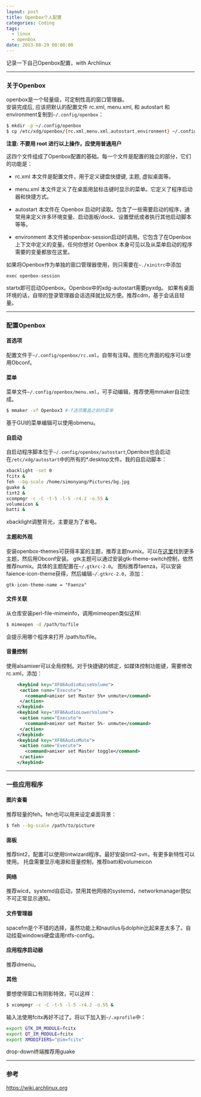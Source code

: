 ```yaml
---
layout: post
title: Openbox个人配置
categories: Coding
tags:
  - linux
  - openbox
date: 2013-08-29 00:00:00
---
```

记录一下自己Openbox配置，with Archlinux

---

### 关于Openbox

openbox是一个轻量级，可定制性高的窗口管理器。  
安装完成后, 应该把默认的配置文件 rc.xml, menu.xml, 和 autostart 和environment复制到`~/.config/openbox`：

```zsh
$ mkdir -p ~/.config/openbox
$ cp /etc/xdg/openbox/{rc.xml,menu.xml,autostart,environment} ~/.config/openbox
```

**注意: 不要用 root 进行以上操作，应使用普通用户**

这四个文件组成了Openbox配置的基础。每一个文件是配置的独立的部分，它们的功能是：

- rc.xml
本文件是配置文件，用于定义键盘快捷键, 主题, 虚拟桌面等。

- menu.xml
 本文件定义了在桌面用鼠标击键时显示的菜单。它定义了程序启动器和快捷方式。

- autostart
本文件在 Openbox 启动时读取。包含了一些需要启动的程序，通常用来定义许多环境变量、启动面板/dock、设置壁纸或者执行其他启动脚本等等。

- environment
本文件被openbox-session启动时调用。它包含了在Openbox上下文中定义的变量。任何你想对 Openbox 本身可见以及从菜单启动的程序需要的变量都放在这里。

如果将Openbox作为单独的窗口管理器使用，则只需要在`~./xinitrc`中添加

    exec openbox-session

startx即可启动Openbox。Openbox中的xdg-autostart需要pyxdg。
如果有桌面环境的话，自带的登录管理器会话选择就比较方便。推荐cdm，基于会话且轻量。

---

### 配置Openbox

<!-- more -->

#### 首选项

配置文件于`~/.config/openbox/rc.xml`，自带有注释。图形化界面的程序可以使用Obconf。

#### 菜单

菜单文件`~/.config/openbox/menu.xml`，可手动编辑，推荐使用mmaker自动生成。

```zsh
$ mmaker -vf Openbox3 #-f选项覆盖之前的菜单
```

基于GUI的菜单编辑可以使用obmenu。

#### 自启动

自启动程序脚本位于`~/.config/openbox/autostart`,Openbox也会启动在`/etc/xdg/autostart`中的所有的*.desktop文件。我的自启动脚本：

```zsh
xbacklight -set 0
fcitx &
feh --bg-scale /home/simonyang/Pictures/bg.jpg
guake &
tint2 &
xcompmgr -c -C -t-5 -l-5 -r4.2 -o.55 &
volumeicon &
batti &
```

xbacklight调整背光，主要是为了省电。

#### 主题和外观

安装openbox-themes可获得丰富的主题，推荐主题numix。可以在[这里](http://www.box-look.org)找到更多主题，然后用Obconf安装。
gtk主题可以通过安装gtk-theme-switch控制，依然推荐numix。具体的主题配置在`~/.gtkrc-2.0`。
图标推荐faenza，可以安装faience-icon-theme获得，然后编辑`~/.gtkrc-2.0`，添加：

    gtk-icon-theme-name = "Faenza"

#### 文件关联

从仓库安装perl-file-mimeinfo，调用mimeopen类似这样:

```zsh
$ mimeopen -d /path/to/file
```

会提示用哪个程序来打开 /path/to/file。

#### 音量控制

使用alsamixer可以全局控制。对于快捷键的绑定，如媒体控制功能键，需要修改rc.xml，添加：
```xml
    <keybind key="XF86AudioRaiseVolume">
     <action name="Execute">
       <command>amixer set Master 5%+ unmute</command>
     </action>
    </keybind>
    <keybind key="XF86AudioLowerVolume">
     <action name="Execute">
       <command>amixer set Master 5%- unmute</command>
     </action>
    </keybind>
    <keybind key="XF86AudioMute">
     <action name="Execute">
       <command>amixer set Master toggle</command>
     </action>
    </keybind>
```

---

### 一些应用程序

#### 图片查看

推荐轻量的feh。feh也可以用来设定桌面背景：

```zsh
$ feh --bg-scale /path/to/picture
```

#### 面板

推荐tint2，配置可以使用tintwizard程序。最好安装tint2-svn，有更多新特性可以使用。
托盘需要显示电源和音量控制，推荐batti和volumeicon

#### 网络

推荐wicd，systemd自启动，禁用其他网络的systemd，networkmanager貌似不可正常显示通知。

#### 文件管理器

spacefm是个不错的选择，虽然功能上和nautilus与dolphin比起来差太多了。自动挂载windows硬盘请用ntfs-config。

#### 应用程序启动器

推荐dmenu。

#### 其他

要想使得窗口有阴影特效，可以这样：

```zsh
$ xcompmgr -c -C -t-5 -l-5 -r4.2 -o.55 &
```

输入法使用fcitx再好不过了。将以下加入到`~/.xprofile`中：

```zsh
export GTK_IM_MODULE=fcitx
export QT_IM_MODULE=fcitx
export XMODIFIERS="@im=fcitx"
```

drop-down终端推荐用guake

---

### 参考

<https://wiki.archlinux.org>